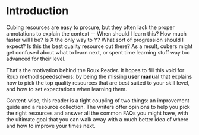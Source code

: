 # Introduction



Cubing resources are easy to procure, but they often lack the proper annotations to explain the context -- When should I learn this? How much faster will I be? Is X the only way to Y? What sort of progression should I expect? Is this the best quality resource out there? As a result, cubers might get confused about what to learn next, or spent time learning stuff way too advanced for their level.

That's the motivation behind the Roux Reader. It hopes to fill this void for Roux method speedsolvers: by being the missing **user manual** that explains how to pick the top quality resources that are best suited to your skill level, and how to set expectations when learning them.

Content-wise, this reader is a tight coupling of two things: an improvement guide and a resource collection. The writers offer opinions to help you pick the right resources and answer all the common FAQs you might have, with the ultimate goal that you can walk away with a much better idea of where and how to improve your times next.

<!--
Even when the right questions do get asked, they are answered times and again, leading to much inefficiency -- if only we can gather all these FAQs in one place and answer them once and for good!
-->
